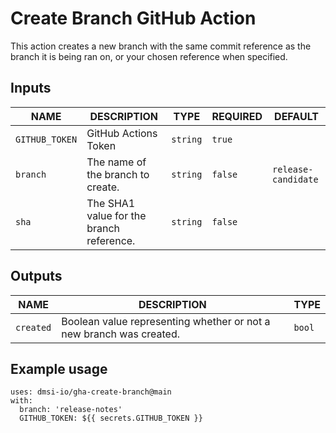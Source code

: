 # Create Branch GitHub Action

This action creates a new branch with the same commit reference as the branch it is being ran on, or your chosen reference when specified.

## Inputs

| NAME           | DESCRIPTION                              | TYPE     | REQUIRED | DEFAULT             |
| -------------- | ---------------------------------------- | -------- | -------- | ------------------- |
| `GITHUB_TOKEN` | GitHub Actions Token                     | `string` | `true`   |                     |
| `branch`       | The name of the branch to create.        | `string` | `false`  | `release-candidate` |
| `sha`          | The SHA1 value for the branch reference. | `string` | `false`  |                     |

## Outputs

| NAME      | DESCRIPTION                                                         | TYPE   |
| --------- | ------------------------------------------------------------------- | ------ |
| `created` | Boolean value representing whether or not a new branch was created. | `bool` |

## Example usage

```
uses: dmsi-io/gha-create-branch@main
with:
  branch: 'release-notes'
  GITHUB_TOKEN: ${{ secrets.GITHUB_TOKEN }}
```
